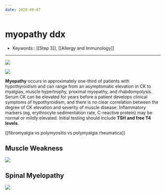 ```yaml
---
date: 2020-09-07
---
```


# myopathy ddx

- Keywords:: [[Step 3]], [[Allergy and Immunology]]
---

<!-- myopathy ddx, sx, ESR/CK -->

![](https://photos.thisispiggy.com/file/wikiFiles/image-20200718072208984.png)

![](https://photos.thisispiggy.com/file/wikiFiles/20220813143453.png)

**Myopathy** occurs in approximately one-third of patients  with hypothyroidism and can range from an asymptomatic elevation in CK  to myalgias, muscle hypertrophy, proximal myopathy, and rhabdomyolysis.  Serum CK can be elevated for years before a patient develops clinical  symptoms of hypothyroidism, and there is no clear correlation between  the degree of CK elevation and severity of muscle disease. Inflammatory markers (eg, erythrocyte sedimentation rate, C-reactive protein) may be normal or mildly elevated. Initial testing should include **TSH and free T4 levels**.

[[fibromyalgia vs polymyositis vs polymyalgia rheumatica]]

## Muscle Weakness

<!-- neuromuscular weakness locations, causes -->

![](https://photos.thisispiggy.com/file/wikiFiles/image-20191224100642416.png)

## Spinal Myelopathy

<!--  spinal myelopathy evaluation -->

![](https://photos.thisispiggy.com/file/wikiFiles/image-20200823061159693.png)
